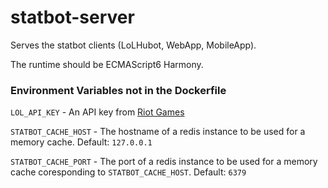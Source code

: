 statbot-server
==============

Serves the statbot clients (LoLHubot, WebApp, MobileApp).

The runtime should be ECMAScript6 Harmony.

### Environment Variables not in the Dockerfile

`LOL_API_KEY` - An API key from [Riot Games](https://developer.riotgames.com/)

`STATBOT_CACHE_HOST` - The hostname of a redis instance to be used for a memory cache. Default: `127.0.0.1`

`STATBOT_CACHE_PORT` - The port of a redis instance to be used for a memory cache coresponding to `STATBOT_CACHE_HOST`. Default: `6379`
